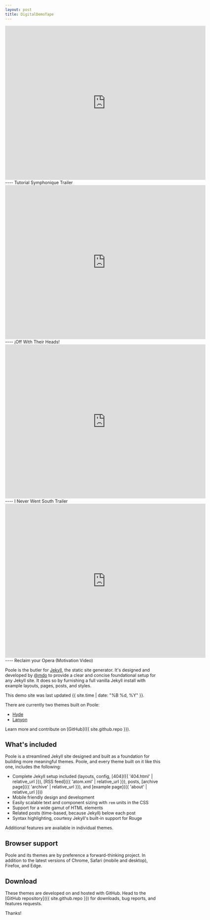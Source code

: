 ```yaml
---
layout: post
title: DigitalDemoTape
---
```


<iframe title="Tutorial Symphonique Trailer" width='650' height='500' src="https://www.youtube.com/embed/0dUR5t1-XYc" frameborder="0" allowfullscreen></iframe>
---- Tutorial Symphonique Trailer

<iframe title="¡Off With Their Heads!" width='650' height='500' src="https://www.youtube.com/embed/m4sLiDlNt6c" frameborder="0" allowfullscreen></iframe>
---- ¡Off With Their Heads!

<iframe title="I Never Went South Trailer" width='650' height='500' src="https://www.youtube.com/embed/NkfRcOjaImU" frameborder="0" allowfullscreen></iframe>
---- I Never Went South Trailer

<iframe title="Reclaim your Opera (Motivation Video)" width='650' height='500' src="https://www.youtube.com/embed/9wh7w8E9RiU" frameborder="0" allowfullscreen></iframe>
---- Reclaim your Opera (Motivation Video)



















Poole is the butler for [Jekyll](http://jekyllrb.com), the static site generator. It's designed and developed by [@mdo](https://twitter.com/mdo) to provide a clear and concise foundational setup for any Jekyll site. It does so by furnishing a full vanilla Jekyll install with example layouts, pages, posts, and styles.

This demo site was last updated {{ site.time | date: "%B %d, %Y" }}.

There are currently two themes built on Poole:

* [Hyde](http://hyde.getpoole.com)
* [Lanyon](http://lanyon.getpoole.com)

Learn more and contribute on [GitHub]({{ site.github.repo }}).

## What's included

Poole is a streamlined Jekyll site designed and built as a foundation for building more meaningful themes. Poole, and every theme built on it like this one, includes the following:

* Complete Jekyll setup included (layouts, config, [404]({{ '404.html' | relative_url }}), [RSS feed]({{ 'atom.xml' | relative_url }}), posts, [archive page]({{ 'archive' | relative_url }}), and [example page]({{ 'about' | relative_url }}))
* Mobile friendly design and development
* Easily scalable text and component sizing with `rem` units in the CSS
* Support for a wide gamut of HTML elements
* Related posts (time-based, because Jekyll) below each post
* Syntax highlighting, courtesy Jekyll's built-in support for Rouge

Additional features are available in individual themes.

## Browser support

Poole and its themes are by preference a forward-thinking project. In addition to the latest versions of Chrome, Safari (mobile and desktop), Firefox, and Edge.

## Download

These themes are developed on and hosted with GitHub. Head to the [GitHub repository]({{ site.github.repo }}) for downloads, bug reports, and features requests.

Thanks!
